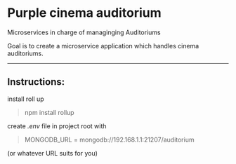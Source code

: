 # Purple cinema auditorium
Microservices in charge of managinging Auditoriums

Goal is to create a microservice application which handles cinema auditoriums.

--- 
## Instructions:

install roll up
> npm install rollup

create *.env* file in project root with 
> MONGODB_URL = mongodb://192.168.1.1:21207/auditorium

(or whatever URL suits for you)